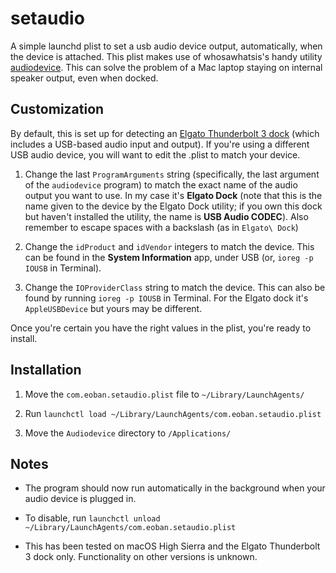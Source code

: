 # setaudio
A simple launchd plist to set a usb audio device output, automatically, when the device is attached. This plist makes use of whosawhatsis's handy utility [audiodevice](http://whoshacks.blogspot.com/2009/01/change-audio-devices-via-shell-script.html). This can solve the problem of a Mac laptop staying on internal speaker output, even when docked.

## Customization

By default, this is set up for detecting an [Elgato Thunderbolt 3 dock](https://www.elgato.com/en/dock/thunderbolt-3) (which includes a USB-based audio input and output). If you're using a different USB audio device, you will want to edit the .plist to match your device.

1. Change the last `ProgramArguments` string (specifically, the last argument of the `audiodevice` program) to match the exact name of the audio output you want to use. In my case it's **Elgato Dock** (note that this is the name given to the device by the Elgato Dock utility; if you own this dock but haven't installed the utility, the name is **USB Audio CODEC**). Also remember to escape spaces with a backslash (as in `Elgato\ Dock`)

2. Change the `idProduct` and `idVendor` integers to match the device. This can be found in the **System Information** app, under USB (or, `ioreg -p IOUSB` in Terminal).

3. Change the `IOProviderClass` string to match the device. This can also be found by running `ioreg -p IOUSB` in Terminal. For the Elgato dock it's `AppleUSBDevice` but yours may be different.

Once you're certain you have the right values in the plist, you're ready to install.

## Installation

1. Move the `com.eoban.setaudio.plist` file to `~/Library/LaunchAgents/`

2. Run `launchctl load ~/Library/LaunchAgents/com.eoban.setaudio.plist`

3. Move the `Audiodevice` directory to `/Applications/`

## Notes

* The program should now run automatically in the background when your audio device is plugged in.

* To disable, run `launchctl unload ~/Library/LaunchAgents/com.eoban.setaudio.plist`

* This has been tested on macOS High Sierra and the Elgato Thunderbolt 3 dock only. Functionality on other versions is unknown.